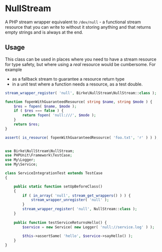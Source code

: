 # NullStream

A PHP stream wrapper equivalent to `/dev/null` - a functional stream 
resource that you can write to without it storing anything and that
returns empty strings and is always at the end.

## Usage
This class can be used in places where you need to have a stream resource
for type safety, but where using a *real* resource would be cumbersome. For example 

* as a fallback stream to guarantee a resource return type 
* in a unit test where a function needs a resource, as a test double.

```PHP
stream_wrapper_register( 'null', Birke\NullStream\NullStream::class );

function fopenWithGuaranteedResource( string $name, string $mode ) {
    $res = fopen( $name, $mode );
    if ( $res === false ) {
        return fopen( 'null:///', $mode );
    }
    return $res;
}

assert( is_resource( fopenWithGuaranteedResource( 'foo.txt', 'r' ) ) );
 
```

```PHP
use Birke\NullStream\NullStream;
use PHPUnit\Framework\TestCase;
use My\Logger;
use My\Service;

class ServiceIntegrationTest extends TestCase
{

    public static function setUpBeforeClass()
    {
        if ( in_array( 'null', stream_get_wrappers() ) ) {
            stream_wrapper_unregister( 'null' );
        }
        stream_wrapper_register( 'null', NullStream::class );
    }
    
    public function testServiceReturnsHello() {
        $service = new Service( new Logger( 'null://service.log' ) );
        
        $this->assertSame( 'hello', $service->sayHello() );
    }
}
 
```
